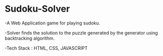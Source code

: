 # Sudoku-Solver

-A Web Application game for playing sudoku.

-Solver finds the solution to the puzzle generated by the generator using backtracking algorithm.

-Tech Stack : HTML, CSS, JAVASCRIPT
